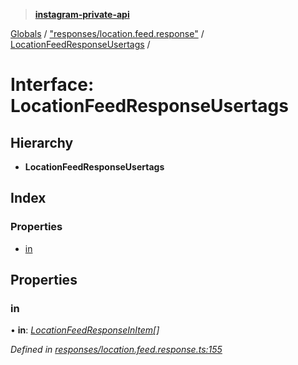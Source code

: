 > **[instagram-private-api](../README.md)**

[Globals](../globals.md) / ["responses/location.feed.response"](../modules/_responses_location_feed_response_.md) / [LocationFeedResponseUsertags](_responses_location_feed_response_.locationfeedresponseusertags.md) /

# Interface: LocationFeedResponseUsertags

## Hierarchy

* **LocationFeedResponseUsertags**

## Index

### Properties

* [in](_responses_location_feed_response_.locationfeedresponseusertags.md#in)

## Properties

###  in

• **in**: *[LocationFeedResponseInItem](_responses_location_feed_response_.locationfeedresponseinitem.md)[]*

*Defined in [responses/location.feed.response.ts:155](https://github.com/Nerixyz/instagram-private-api/blob/e5037ee/src/responses/location.feed.response.ts#L155)*